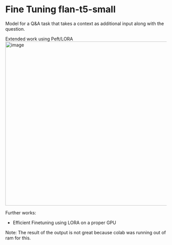 # Fine Tuning flan-t5-small

Model for a Q&A task that takes a context as additional input along with the question.



Extended work using Peft/LORA
<img width="514" alt="image" src="https://github.com/Cenrax/FineTuningT5/assets/43017632/9c228ad2-1d26-482d-a0a6-64da0b64ca6c">

Further works:

- Efficient Finetuning using LORA on a proper GPU

Note: The result of the output is not great because colab was running out of ram for this.
